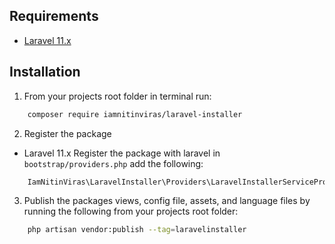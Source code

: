 ## Requirements

* [Laravel 11.x](https://laravel.com/docs/11.x/installation)

## Installation

1. From your projects root folder in terminal run:

```bash
    composer require iamnitinviras/laravel-installer
```

2. Register the package

* Laravel 11.x
Register the package with laravel in `bootstrap/providers.php` add the following:

```php
	IamNitinViras\LaravelInstaller\Providers\LaravelInstallerServiceProvider::class
```

3. Publish the packages views, config file, assets, and language files by running the following from your projects root folder:

```bash
    php artisan vendor:publish --tag=laravelinstaller
```
